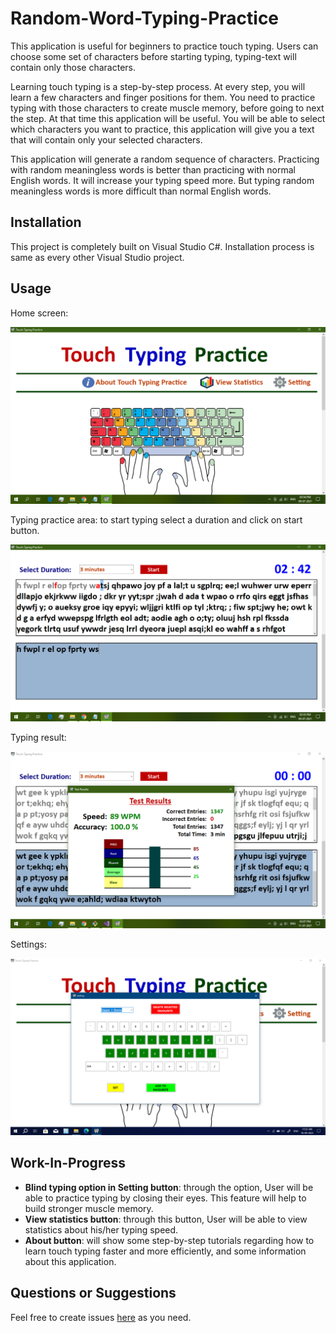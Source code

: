 # Random-Word-Typing-Practice
This application is useful for beginners to practice touch typing. Users can choose some set of characters before starting typing, typing-text will contain only those characters.

Learning touch typing is a step-by-step process. At every step, you will learn a few characters and finger positions for them. You need to practice typing with those characters to create muscle memory, before going to next the step. At that time this application will be useful. You will be able to select which characters you want to practice, this application will give you a text that will contain only your selected characters.

This application will generate a random sequence of characters. Practicing with random meaningless words is better than practicing with normal English words. It will increase your typing speed more. But typing random meaningless words is more difficult than normal English words.

## Installation
This project is completely built on Visual Studio C#. Installation process is same as every other Visual Studio project.

## Usage
Home screen:

![Home Screen](/Screenshot/homescreen.png)

Typing practice area: to start typing select a duration and click on start button.

![Typing Area](/Screenshot/typing.png)

Typing result:

![Typing Result](/Screenshot/typing-result.png)

Settings:

![Typing Result](/Screenshot/settings-button.png)

## Work-In-Progress
* **Blind typing option in Setting button**: through the option, User will be able to practice typing by closing their eyes. This feature will help to build stronger muscle memory.
* **View statistics button**: through this button, User will be able to view statistics about his/her typing speed.
* **About button**: will show some step-by-step tutorials regarding how to learn touch typing faster and more efficiently, and some information about this application.

## Questions or Suggestions
Feel free to create issues [here](https://github.com/Rupak-Paul/Random-Word-Typing-Practice/issues) as you need.
